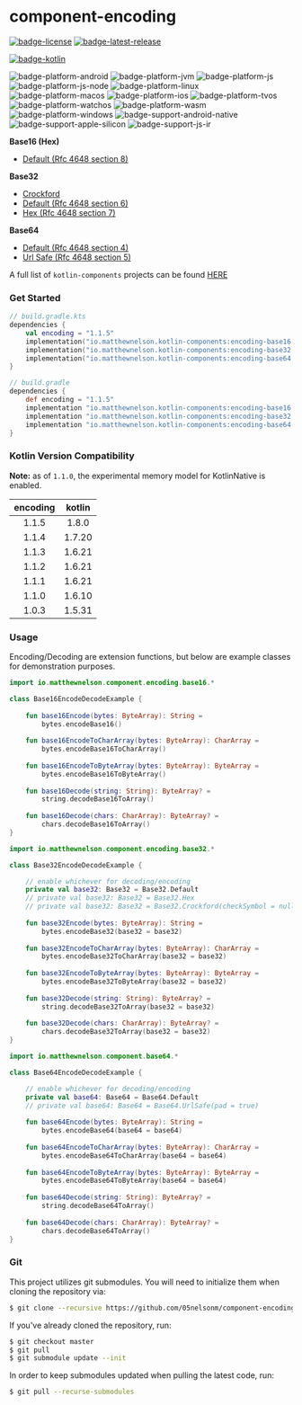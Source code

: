 # component-encoding
[![badge-license]][url-license]
[![badge-latest-release]][url-latest-release]

[![badge-kotlin]][url-kotlin]

![badge-platform-android]
![badge-platform-jvm]
![badge-platform-js]
![badge-platform-js-node]
![badge-platform-linux]
![badge-platform-macos]
![badge-platform-ios]
![badge-platform-tvos]
![badge-platform-watchos]
![badge-platform-wasm]
![badge-platform-windows]
![badge-support-android-native]
![badge-support-apple-silicon]
![badge-support-js-ir]

**Base16 (Hex)**
 - [Default (Rfc 4648 section 8)](https://www.ietf.org/rfc/rfc4648.html#section-8)

**Base32**
 - [Crockford](https://www.crockford.com/base32.html)
 - [Default (Rfc 4648 section 6)](https://www.ietf.org/rfc/rfc4648.html#section-6)
 - [Hex (Rfc 4648 section 7)](https://www.ietf.org/rfc/rfc4648.html#section-7)

**Base64**
 - [Default (Rfc 4648 section 4)](https://www.ietf.org/rfc/rfc4648.html#section-4)
 - [Url Safe (Rfc 4648 section 5)](https://www.ietf.org/rfc/rfc4648.html#section-5)

A full list of `kotlin-components` projects can be found [HERE](https://kotlin-components.matthewnelson.io)

### Get Started

<!-- TAG_VERSION -->

```kotlin
// build.gradle.kts
dependencies {
    val encoding = "1.1.5"
    implementation("io.matthewnelson.kotlin-components:encoding-base16:$encoding")
    implementation("io.matthewnelson.kotlin-components:encoding-base32:$encoding")
    implementation("io.matthewnelson.kotlin-components:encoding-base64:$encoding")
}
```

<!-- TAG_VERSION -->

```groovy
// build.gradle
dependencies {
    def encoding = "1.1.5"
    implementation "io.matthewnelson.kotlin-components:encoding-base16:$encoding"
    implementation "io.matthewnelson.kotlin-components:encoding-base32:$encoding"
    implementation "io.matthewnelson.kotlin-components:encoding-base64:$encoding"
}
```

### Kotlin Version Compatibility

**Note:** as of `1.1.0`, the experimental memory model for KotlinNative is enabled.

<!-- TAG_VERSION -->

| encoding | kotlin |
|:--------:|:------:|
|  1.1.5   | 1.8.0  |
|  1.1.4   | 1.7.20 |
|  1.1.3   | 1.6.21 |
|  1.1.2   | 1.6.21 |
|  1.1.1   | 1.6.21 |
|  1.1.0   | 1.6.10 |
|  1.0.3   | 1.5.31 |

### Usage

Encoding/Decoding are extension functions, but below are example
classes for demonstration purposes.

```kotlin
import io.matthewnelson.component.encoding.base16.*

class Base16EncodeDecodeExample {
    
    fun base16Encode(bytes: ByteArray): String =
        bytes.encodeBase16()
    
    fun base16EncodeToCharArray(bytes: ByteArray): CharArray =
        bytes.encodeBase16ToCharArray()
        
    fun base16EncodeToByteArray(bytes: ByteArray): ByteArray =
        bytes.encodeBase16ToByteArray()
    
    fun base16Decode(string: String): ByteArray? =
        string.decodeBase16ToArray()
    
    fun base16Decode(chars: CharArray): ByteArray? =
        chars.decodeBase16ToArray()
}
```


```kotlin
import io.matthewnelson.component.encoding.base32.*

class Base32EncodeDecodeExample {

    // enable whichever for decoding/encoding
    private val base32: Base32 = Base32.Default
    // private val base32: Base32 = Base32.Hex
    // private val base32: Base32 = Base32.Crockford(checkSymbol = null)
    
    fun base32Encode(bytes: ByteArray): String =
        bytes.encodeBase32(base32 = base32)
    
    fun base32EncodeToCharArray(bytes: ByteArray): CharArray =
        bytes.encodeBase32ToCharArray(base32 = base32)
        
    fun base32EncodeToByteArray(bytes: ByteArray): ByteArray =
        bytes.encodeBase32ToByteArray(base32 = base32)
    
    fun base32Decode(string: String): ByteArray? =
        string.decodeBase32ToArray(base32 = base32)
    
    fun base32Decode(chars: CharArray): ByteArray? =
        chars.decodeBase32ToArray(base32 = base32)
}
```

```kotlin
import io.matthewnelson.component.base64.*

class Base64EncodeDecodeExample {

    // enable whichever for decoding/encoding
    private val base64: Base64 = Base64.Default
    // private val base64: Base64 = Base64.UrlSafe(pad = true)
    
    fun base64Encode(bytes: ByteArray): String =
        bytes.encodeBase64(base64 = base64)
    
    fun base64EncodeToCharArray(bytes: ByteArray): CharArray =
        bytes.encodeBase64ToCharArray(base64 = base64)
        
    fun base64EncodeToByteArray(bytes: ByteArray): ByteArray =
        bytes.encodeBase64ToByteArray(base64 = base64)
    
    fun base64Decode(string: String): ByteArray? =
        string.decodeBase64ToArray()
    
    fun base64Decode(chars: CharArray): ByteArray? =
        chars.decodeBase64ToArray()
}
```

### Git

This project utilizes git submodules. You will need to initialize them when
cloning the repository via:

```bash
$ git clone --recursive https://github.com/05nelsonm/component-encoding.git
```

If you've already cloned the repository, run:
```bash
$ git checkout master
$ git pull
$ git submodule update --init
```

In order to keep submodules updated when pulling the latest code, run:
```bash
$ git pull --recurse-submodules
```

<!-- TAG_VERSION -->
[badge-latest-release]: https://img.shields.io/badge/latest--release-1.1.5-blue.svg?style=flat
[badge-license]: https://img.shields.io/badge/license-Apache%20License%202.0-blue.svg?style=flat

<!-- TAG_DEPENDENCIES -->
[badge-kotlin]: https://img.shields.io/badge/kotlin-1.8.0-blue.svg?logo=kotlin

<!-- TAG_PLATFORMS -->
[badge-platform-android]: http://img.shields.io/badge/-android-6EDB8D.svg?style=flat
[badge-platform-jvm]: http://img.shields.io/badge/-jvm-DB413D.svg?style=flat
[badge-platform-js]: http://img.shields.io/badge/-js-F8DB5D.svg?style=flat
[badge-platform-js-node]: https://img.shields.io/badge/-nodejs-68a063.svg?style=flat
[badge-platform-linux]: http://img.shields.io/badge/-linux-2D3F6C.svg?style=flat
[badge-platform-macos]: http://img.shields.io/badge/-macos-111111.svg?style=flat
[badge-platform-ios]: http://img.shields.io/badge/-ios-CDCDCD.svg?style=flat
[badge-platform-tvos]: http://img.shields.io/badge/-tvos-808080.svg?style=flat
[badge-platform-watchos]: http://img.shields.io/badge/-watchos-C0C0C0.svg?style=flat
[badge-platform-wasm]: https://img.shields.io/badge/-wasm-624FE8.svg?style=flat
[badge-platform-windows]: http://img.shields.io/badge/-windows-4D76CD.svg?style=flat
[badge-support-android-native]: http://img.shields.io/badge/support-[AndroidNative]-6EDB8D.svg?style=flat
[badge-support-apple-silicon]: http://img.shields.io/badge/support-[AppleSilicon]-43BBFF.svg?style=flat
[badge-support-js-ir]: https://img.shields.io/badge/support-[js--IR]-AAC4E0.svg?style=flat

[url-latest-release]: https://github.com/05nelsonm/component-encoding/releases/latest
[url-license]: https://www.apache.org/licenses/LICENSE-2.0.txt
[url-kotlin]: https://kotlinlang.org
